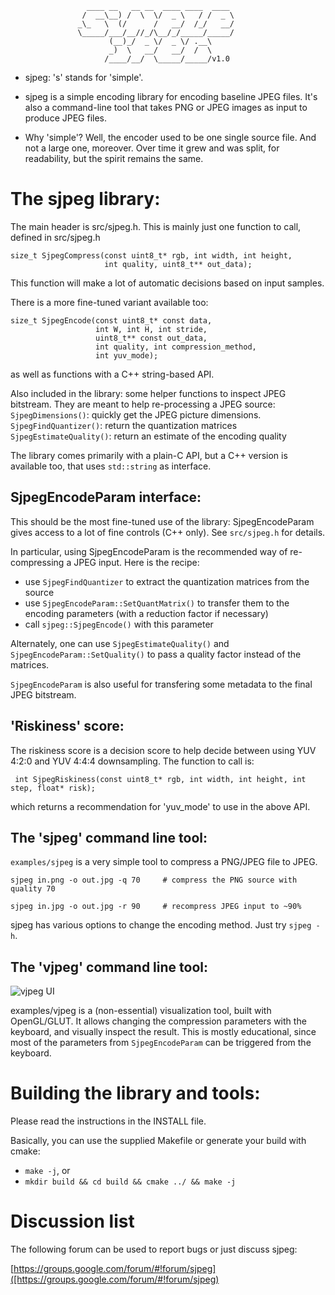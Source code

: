                     ____ __   __ __  ____ ____  ____
                    /  __\__) /  \  \/  _ \   / /  _ \
                   _\_   \  (/      /   __/  /_/   __/
                   \_____/___/__//_/\__/_/_____/_____/
                          (__)_/  _ \/  _ \/ .__\
                          _)  \   __/   __/  /  \
                         /____/__/  \_____/_____/v1.0

* sjpeg: 's' stands for 'simple'.

* sjpeg is a simple encoding library for encoding baseline JPEG files.
  It's also a command-line tool that takes PNG or JPEG images as input
  to produce JPEG files.

* Why 'simple'? Well, the encoder used to be one single source file. And
  not a large one, moreover. Over time it grew and was split, for readability,
  but the spirit remains the same.

# The sjpeg library:

The main header is src/sjpeg.h.
This is mainly just one function to call, defined in src/sjpeg.h

```
size_t SjpegCompress(const uint8_t* rgb, int width, int height,
                     int quality, uint8_t** out_data);
```

This function will make a lot of automatic decisions based on input samples.

There is a more fine-tuned variant available too:

```
size_t SjpegEncode(const uint8_t* const data,
                   int W, int H, int stride,
                   uint8_t** const out_data,
                   int quality, int compression_method,
                   int yuv_mode);
```

as well as functions with a C++ string-based API.

Also included in the library: some helper functions to inspect JPEG bitstream.
They are meant to help re-processing a JPEG source:
  `SjpegDimensions()`: quickly get the JPEG picture dimensions.
  `SjpegFindQuantizer()`: return the quantization matrices
  `SjpegEstimateQuality()`: return an estimate of the encoding quality

The library comes primarily with a plain-C API, but a C++ version is available
too, that uses `std::string` as interface.


## SjpegEncodeParam interface:

This should be the most fine-tuned use of the library: SjpegEncodeParam gives
access to a lot of fine controls (C++ only). See `src/sjpeg.h` for details.

In particular, using SjpegEncodeParam is the recommended way of re-compressing
a JPEG input. Here is the recipe:

* use `SjpegFindQuantizer` to extract the quantization matrices from the source
* use `SjpegEncodeParam::SetQuantMatrix()` to transfer them to the encoding parameters (with a reduction factor if necessary)
* call `sjpeg::SjpegEncode()` with this parameter

Alternately, one can use `SjpegEstimateQuality()` and
`SjpegEncodeParam::SetQuality()` to pass a quality factor instead of the matrices.

`SjpegEncodeParam` is also useful for transfering some metadata to the final
JPEG bitstream.

## 'Riskiness' score:

The riskiness score is a decision score to help decide between using YUV 4:2:0
and YUV 4:4:4 downsampling. The function to call is:

```
 int SjpegRiskiness(const uint8_t* rgb, int width, int height, int step, float* risk);
```

which returns a recommendation for 'yuv_mode' to use in the above API.

## The 'sjpeg' command line tool:

`examples/sjpeg` is a very simple tool to compress a PNG/JPEG file to JPEG.

`sjpeg in.png -o out.jpg -q 70     # compress the PNG source with quality 70`

`sjpeg in.jpg -o out.jpg -r 90     # recompress JPEG input to ~90% `

sjpeg has various options to change the encoding method. Just try `sjpeg -h`.

## The 'vjpeg' command line tool:

![vjpeg UI](https://github.com/webmproject/sjpeg/blob/master/examples/vjpeg_sample.jpg "the vjpeg interface")

examples/vjpeg is a (non-essential) visualization tool, built with OpenGL/GLUT.
It allows changing the compression parameters with the keyboard, and visually
inspect the result. This is mostly educational, since most of the parameters
from `SjpegEncodeParam` can be triggered from the keyboard.

# Building the library and tools:

Please read the instructions in the INSTALL file.

Basically, you can use the supplied Makefile or generate your build with
cmake:

* `make -j`, or
* `mkdir build && cd build && cmake ../ && make -j`

# Discussion list

The following forum can be used to report bugs or just discuss sjpeg:

[https://groups.google.com/forum/#!forum/sjpeg]([https://groups.google.com/forum/#!forum/sjpeg)
